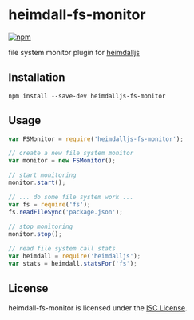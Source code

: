 
heimdall-fs-monitor
==============================================================================

[![npm](https://img.shields.io/npm/v/heimdalljs-fs-monitor.svg)](https://www.npmjs.com/package/heimdalljs-fs-monitor)

file system monitor plugin for [heimdalljs](https://github.com/heimdalljs/heimdalljs-lib)


Installation
------------------------------------------------------------------------------

```
npm install --save-dev heimdalljs-fs-monitor
```

Usage
------------------------------------------------------------------------------

```js
var FSMonitor = require('heimdalljs-fs-monitor');

// create a new file system monitor
var monitor = new FSMonitor();

// start monitoring
monitor.start();

// ... do some file system work ...
var fs = require('fs');
fs.readFileSync('package.json');
 
// stop monitoring
monitor.stop();

// read file system call stats
var heimdall = require('heimdalljs');
var stats = heimdall.statsFor('fs');
```


License
------------------------------------------------------------------------------
heimdall-fs-monitor is licensed under the [ISC License](https://opensource.org/licenses/isc-license.txt).
